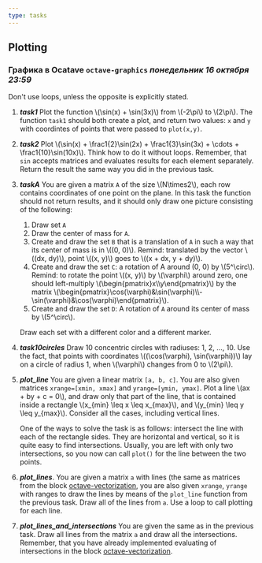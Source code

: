 ```yaml
---
type: tasks
---
```


## Plotting

### Графика в Ocatave `octave-graphics` ___понедельник 16 октября 23:59___
Don't use loops, unless the opposite is explicitly stated.

1. ***task1*** Plot the function \\(\\sin(x) + \\sin(3x)\\) from \\(-2\\pi\\) to \\(2\\pi\\). The function `task1` should
both create a plot, and return two values: `x` and `y` with coordintes of points that were passed to `plot(x,y)`.
1. ***task2*** Plot \\(\\sin(x) + \\frac1{2}\\sin(2x) +
\\frac1{3}\\sin(3x) + \\cdots + \\frac1{10}\\sin(10x)\\).
Think how to do it without loops. Remember, that `sin` accepts matrices
and evaluates results for each element separately. 
Return the result the same way you did in the previous task.
1. ***taskA*** You are given a matrix `A` of the size \\(N\\times2\\),
each row contains coordinates of one point on the plane.
In this task the function should not return results, and it
should only draw one picture consisting of the following:
    1. Draw set `A`
    1. Draw the center of mass for `A`.
    1. Create and draw the set `B` that is a translation of `A` in such a way that its
    center of mass is in \\((0, 0)\\). Remind: translated by the vector \\((dx, dy)\\),
    point \\((x, y)\\) goes to \\((x + dx, y + dy)\\).
    1. Create and draw the set `C`: a rotation of A around (0, 0) by
    \\(5^\\circ\\).
    Remind: to rotate the point \\((x, y)\\) by \\(\\varphi\\) around zero,
    one should left-multiply \\(\\begin{pmatrix}x\\\\y\\end{pmatrix}\\)
    by the matrix
    \\(\\begin{pmatrix}\\cos(\\varphi)&\\sin(\\varphi)\\\\-\\sin(\\varphi)&\\cos(\\varphi)\\end{pmatrix}\\).
    1. Create and draw the set `D`: 
    A rotation of `А` around its center of mass by \\(5^\\circ\\).
    
    Draw each set with a different color and a different marker.
1. ***task10circles*** Draw 10 concentric circles with radiuses: 1, 2, …, 10.
Use the fact, that points with coordinates \\((\\cos(\\varphi),
\\sin(\\varphi))\\) lay on a circle of radius 1, when \\(\\varphi\\)
changes from 0 to \\(2\\pi\\).
1. ***plot_line*** You are given a linear matrix `[a, b, c]`.
You are also given matrices `xrange=[xmin, xmax]` and
`yrange=[ymin, ymax]`.
Plot a line \\(ax + by + c = 0\\), and draw only that part of the line,
that is contained inside a rectangle \\(x_{min} \\leq x \leq x_{max}\\), and
\\(y_{min} \\leq y \\leq y_{max}\\). Consider all the cases, including vertical
lines.
    
    One of the ways to solve the task is as follows: intersect the line
    with each of the rectangle sides. They are horizontal and vertical, 
    so it is quite easy to find intersections. Usually, you are left with
    only two intersections, so you now can call `plot()` for the line between
    the two points.
1. ***plot_lines***. You are given a matrix `a` with lines (the same as
matrices from the block [octave-vectorization](octave-vectorization.md),
you are also given `xrange`, `yrange` with ranges to draw the lines by means
of the `plot_line` function from the previous task. Draw all of the lines
from `a`. Use a loop to call plotting for each line.
1. ***plot_lines_and_intersections*** You are given the same as in
the previous task. Draw all lines from the matrix `a` and draw all the intersections.
Remember, that you have already implemented evaluating of intersections
in the block [octave-vectorization](octave-vectorization.md).
